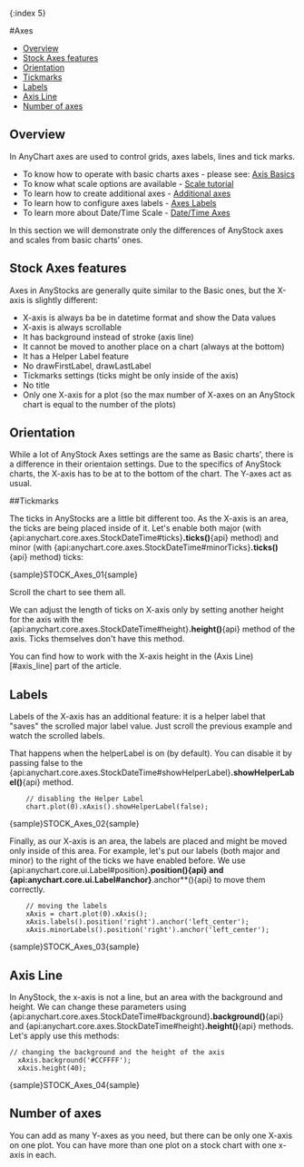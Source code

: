 {:index 5}

#Axes

* [Overview](#overview)
* [Stock Axes features](#stock_axes_features)
* [Orientation](#orientation)
* [Tickmarks](#tickmarks)
* [Labels](#labels)
* [Axis Line](#axis_line)
* [Number of axes](#number_of_axes)


## Overview

In AnyChart axes are used to control grids, axes labels, lines and tick marks.  
  
* To know how to operate with basic charts axes - please see: [Axis Basics](../Axes_and_Grids/Axis_Basics)
* To know what scale options are available - [Scale tutorial](../Axes_and_Grids/Scales)
* To learn how to create additional axes - [Additional axes](../Axes_and_Grids/Additional_Axes)
* To learn how to configure axes labels - [Axes Labels](../Axes_and_Grids/Axes_Labels_Formatting)
* To learn more about Date/Time Scale - [Date/Time Axes](../Axes_and_Grids/Date_Time_Axes)

In this section we will demonstrate only the differences of AnyStock axes and scales from basic charts' ones.

## Stock Axes features

Axes in AnyStocks are generally quite similar to the Basic ones, but the X-axis is slightly different:
 - X-axis is always ba be in datetime format and show the Data values
 - X-axis is always scrollable
 - It has background instead of stroke (axis line)
 - It cannot be moved to another place on a chart (always at the bottom)
 - It has a Helper Label feature
 - No drawFirstLabel, drawLastLabel
 - Tickmarks settings (ticks might be only inside of the axis)
 - No title
 - Only one X-axis for a plot (so the max number of X-axes on an AnyStock chart is equal to the number of the plots)

## Orientation 

While a lot of AnyStock Axes settings are the same as Basic charts', there is a difference in their orientaion settings. Due to the specifics of AnyStock charts, the X-axis has to be at to the bottom of the chart. The Y-axes act as usual.

##Tickmarks

The ticks in AnyStocks are a little bit different too. As the X-axis is an area, the ticks are being placed inside of it. Let's enable both major (with {api:anychart.core.axes.StockDateTime#ticks}**.ticks()**{api} method) and minor (with {api:anychart.core.axes.StockDateTime#minorTicks}**.ticks()**{api} method) ticks: 

{sample}STOCK\_Axes\_01{sample}

Scroll the chart to see them all.

We can adjust the length of ticks on X-axis only by setting another height for the axis with the {api:anychart.core.axes.StockDateTime#height}**.height()**{api} method of the axis. Ticks themselves don't have this method.

You can find how to work with the X-axis height in the (Axis Line)[#axis_line] part of the article.

## Labels

Labels of the X-axis has an additional feature: it is a helper label that "saves" the scrolled major label value. Just scroll the previous example and watch the scrolled labels.

That happens when the helperLabel is on (by default). You can disable it by passing false to the {api:anychart.core.axes.StockDateTime#showHelperLabel}**.showHelperLabel()**{api} method.

```
	// disabling the Helper Label
	chart.plot(0).xAxis().showHelperLabel(false);
```

{sample}STOCK\_Axes\_02{sample}

Finally, as our X-axis is an area, the labels are placed and might be moved only inside of this area. For example, let's put our labels (both major and minor) to the right of the ticks we have enabled before. We use {api:anychart.core.ui.Label#position}**.position(){api} and {api:anychart.core.ui.Label#anchor}**.anchor**(){api} to move them correctly.

```
	// moving the labels
    xAxis = chart.plot(0).xAxis();
	xAxis.labels().position('right').anchor('left_center');
	xAxis.minorLabels().position('right').anchor('left_center');
```

{sample}STOCK\_Axes\_03{sample}

## Axis Line

In AnyStock, the x-axis is not a line, but an area with the background and height. We can change these parameters using {api:anychart.core.axes.StockDateTime#background}**.background()**{api} and {api:anychart.core.axes.StockDateTime#height}**.height()**{api} methods. Let's apply use this methods:

```
// changing the background and the height of the axis
  xAxis.background('#CCFFFF');
  xAxis.height(40);
```

{sample}STOCK\_Axes\_04{sample}

## Number of axes

You can add as many Y-axes as you need, but there can be only one X-axis on one plot. You can have more than one plot on a stock chart with one x-axis in each.